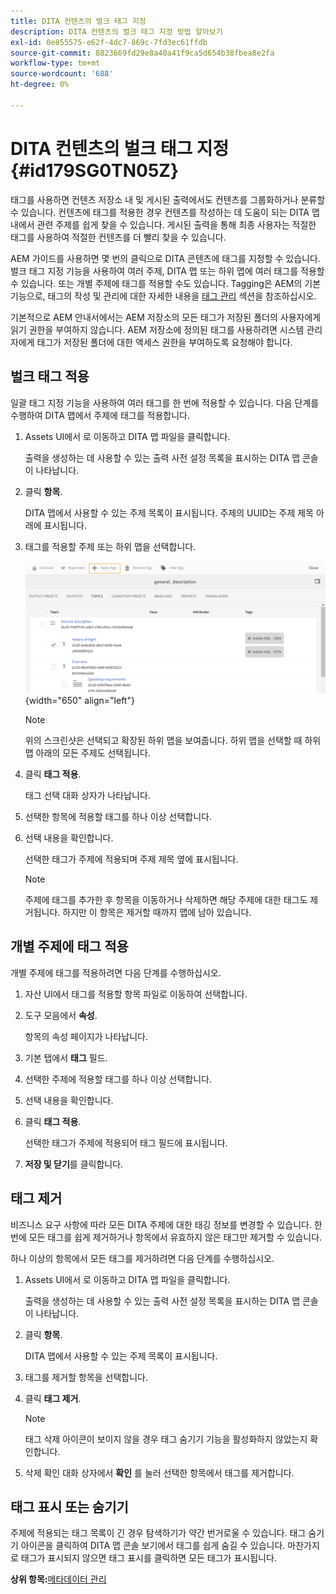 ```yaml
---
title: DITA 컨텐츠의 벌크 태그 지정
description: DITA 컨텐츠의 벌크 태그 지정 방법 알아보기
exl-id: 0e855575-e62f-4dc7-869c-7fd3ec61ffdb
source-git-commit: 8823669fd29e8a40a41f9ca5d654b38fbea8e2fa
workflow-type: tm+mt
source-wordcount: '688'
ht-degree: 0%

---
```


# DITA 컨텐츠의 벌크 태그 지정 {#id179SG0TN05Z}

태그를 사용하면 컨텐츠 저장소 내 및 게시된 출력에서도 컨텐츠를 그룹화하거나 분류할 수 있습니다. 컨텐츠에 태그를 적용한 경우 컨텐츠를 작성하는 데 도움이 되는 DITA 맵 내에서 관련 주제를 쉽게 찾을 수 있습니다. 게시된 출력을 통해 최종 사용자는 적절한 태그를 사용하여 적절한 컨텐츠를 더 빨리 찾을 수 있습니다.

AEM 가이드를 사용하면 몇 번의 클릭으로 DITA 콘텐츠에 태그를 지정할 수 있습니다. 벌크 태그 지정 기능을 사용하여 여러 주제, DITA 맵 또는 하위 맵에 여러 태그를 적용할 수 있습니다. 또는 개별 주제에 태그를 적용할 수도 있습니다. Tagging은 AEM의 기본 기능으로, 태그의 작성 및 관리에 대한 자세한 내용을 [태그 관리](https://experienceleague.adobe.com/docs/experience-manager-cloud-service/sites/authoring/features/tags.html?lang=en) 섹션을 참조하십시오.

기본적으로 AEM 안내서에서는 AEM 저장소의 모든 태그가 저장된 폴더의 사용자에게 읽기 권한을 부여하지 않습니다. AEM 저장소에 정의된 태그를 사용하려면 시스템 관리자에게 태그가 저장된 폴더에 대한 액세스 권한을 부여하도록 요청해야 합니다.

## 벌크 태그 적용

일괄 태그 지정 기능을 사용하여 여러 태그를 한 번에 적용할 수 있습니다. 다음 단계를 수행하여 DITA 맵에서 주제에 태그를 적용합니다.

1. Assets UI에서 로 이동하고 DITA 맵 파일을 클릭합니다.

   출력을 생성하는 데 사용할 수 있는 출력 사전 설정 목록을 표시하는 DITA 맵 콘솔이 나타납니다.

1. 클릭 **항목**.

   DITA 맵에서 사용할 수 있는 주제 목록이 표시됩니다. 주제의 UUID는 주제 제목 아래에 표시됩니다.

1. 태그를 적용할 주제 또는 하위 맵을 선택합니다.

   ![](images/apply-tags-uuid.png){width="650" align="left"}


   >[!NOTE]
   >
   > 위의 스크린샷은 선택되고 확장된 하위 맵을 보여줍니다. 하위 맵을 선택할 때 하위 맵 아래의 모든 주제도 선택됩니다.

1. 클릭 **태그 적용**.

   태그 선택 대화 상자가 나타납니다.

1. 선택한 항목에 적용할 태그를 하나 이상 선택합니다.

1. 선택 내용을 확인합니다.

   선택한 태그가 주제에 적용되며 주제 제목 옆에 표시됩니다.

   >[!NOTE]
   >
   > 주제에 태그를 추가한 후 항목을 이동하거나 삭제하면 해당 주제에 대한 태그도 제거됩니다. 하지만 이 항목은 제거할 때까지 맵에 남아 있습니다.


## 개별 주제에 태그 적용

개별 주제에 태그를 적용하려면 다음 단계를 수행하십시오.

1. 자산 UI에서 태그를 적용할 항목 파일로 이동하여 선택합니다.

1. 도구 모음에서 **속성**.

   항목의 속성 페이지가 나타납니다.

1. 기본 탭에서 **태그** 필드.

1. 선택한 주제에 적용할 태그를 하나 이상 선택합니다.

1. 선택 내용을 확인합니다.

1. 클릭 **태그 적용**.

   선택한 태그가 주제에 적용되어 태그 필드에 표시됩니다.

1. **저장 및 닫기**&#x200B;를 클릭합니다.


## 태그 제거

비즈니스 요구 사항에 따라 모든 DITA 주제에 대한 태깅 정보를 변경할 수 있습니다. 한 번에 모든 태그를 쉽게 제거하거나 항목에서 유효하지 않은 태그만 제거할 수 있습니다.

하나 이상의 항목에서 모든 태그를 제거하려면 다음 단계를 수행하십시오.

1. Assets UI에서 로 이동하고 DITA 맵 파일을 클릭합니다.

   출력을 생성하는 데 사용할 수 있는 출력 사전 설정 목록을 표시하는 DITA 맵 콘솔이 나타납니다.

1. 클릭 **항목**.

   DITA 맵에서 사용할 수 있는 주제 목록이 표시됩니다.

1. 태그를 제거할 항목을 선택합니다.

1. 클릭 **태그 제거**.

   >[!NOTE]
   >
   > 태그 삭제 아이콘이 보이지 않을 경우 태그 숨기기 기능을 활성화하지 않았는지 확인합니다.

1. 삭제 확인 대화 상자에서 **확인** 를 눌러 선택한 항목에서 태그를 제거합니다.


## 태그 표시 또는 숨기기

주제에 적용되는 태그 목록이 긴 경우 탐색하기가 약간 번거로울 수 있습니다. 태그 숨기기 아이콘을 클릭하여 DITA 맵 콘솔 보기에서 태그를 쉽게 숨길 수 있습니다. 마찬가지로 태그가 표시되지 않으면 태그 표시를 클릭하면 모든 태그가 표시됩니다.

**상위 항목:**[&#x200B;메타데이터 관리](manage-metadata.md)
